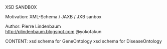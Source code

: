 XSD SANDBOX

Motivation:
  XML-Schema / JAXB / JXB sanbox

Author:
  Pierre Lindenbaum   
  http://plindenbaum.blogspot.com
  @yokofakun

CONTENT:
	xsd schema for GeneOntology
	xsd schema for DiseaseOntology
